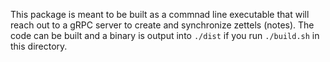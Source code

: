 This package is meant to be built as a commnad line executable that will reach out to a gRPC server to create and synchronize zettels (notes). The code can be built and a binary is output into `./dist` if you run `./build.sh` in this directory.
